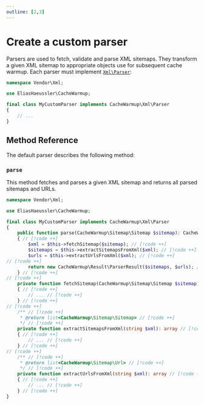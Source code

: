 ```yaml
---
outline: [2,3]
---
```


# Create a custom parser

Parsers are used to fetch, validate and parse XML sitemaps.
They transform a given XML sitemap to appropriate objects
use for subsequent cache warmup. Each parser must implement
[`Xml\Parser`](../../src/Xml/Parser.php):

```php
namespace Vendor\Xml;

use EliasHaeussler\CacheWarmup;

final class MyCustomParser implements CacheWarmup\Xml\Parser
{
    // ...
}
```

## Method Reference

The default parser describes the following method:

### `parse`

This method fetches and parses a given XML sitemap and returns
all parsed sitemaps and URLs.

```php
namespace Vendor\Xml;

use EliasHaeussler\CacheWarmup;

final class MyCustomParser implements CacheWarmup\Xml\Parser
{
    public function parse(CacheWarmup\Sitemap\Sitemap $sitemap): CacheWarmup\Result\ParserResult // [!code ++]
    { // [!code ++]
        $xml = $this->fetchSitemap($sitemap); // [!code ++]
        $sitemaps = $this->extractSitemapsFromXml($xml); // [!code ++]
        $urls = $this->extractUrlsFromXml($xml); // [!code ++]
​// [!code ++]
        return new CacheWarmup\Result\ParserResult($sitemaps, $urls); // [!code ++]
    } // [!code ++]
​// [!code ++]
    private function fetchSitemap(CacheWarmup\Sitemap\Sitemap $sitemap): string // [!code ++]
    { // [!code ++]
        // ... // [!code ++]
    } // [!code ++]
​// [!code ++]
    /** // [!code ++]
     * @return list<CacheWarmup\Sitemap\Sitemap> // [!code ++]
     */ // [!code ++]
    private function extractSitemapsFromXml(string $xml): array // [!code ++]
    { // [!code ++]
        // ... // [!code ++]
    } // [!code ++]
​// [!code ++]
    /** // [!code ++]
     * @return list<CacheWarmup\Sitemap\Url> // [!code ++]
     */ // [!code ++]
    private function extractUrlsFromXml(string $xml): array // [!code ++]
    { // [!code ++]
        // ... // [!code ++]
    } // [!code ++]
}
```
